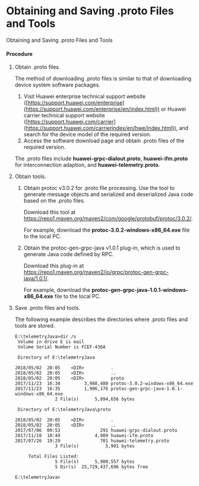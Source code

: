 Obtaining and Saving .proto Files and Tools
===========================================

Obtaining and Saving .proto Files and Tools

#### Procedure

1. Obtain .proto files.
   
   
   
   The method of downloading .proto files is similar to that of downloading device system software packages.
   
   1. Visit Huawei enterprise technical support website ([https://support.huawei.com/enterprise](https://support.huawei.com/enterprise/en/index.html)) or Huawei carrier technical support website ([https://support.huawei.com/carrier](https://support.huawei.com/carrierindex/en/hwe/index.html)), and search for the device model of the required version.
   2. Access the software download page and obtain .proto files of the required version.
   
   The .proto files include **huawei-grpc-dialout.proto**, **huawei-ifm.proto** for interconnection adaption, and **huawei-telemetry.proto**.
2. Obtain tools.
   
   
   1. Obtain protoc v3.0.2 for .proto file processing. Use the tool to generate message objects and serialized and deserialized Java code based on the .proto files.
      
      Download this tool at <https://repo1.maven.org/maven2/com/google/protobuf/protoc/3.0.2/>.
      
      For example, download the **protoc-3.0.2-windows-x86\_64.exe** file to the local PC.
   2. Obtain the protoc-gen-grpc-java v1.0.1 plug-in, which is used to generate Java code defined by RPC.
      
      Download this plug-in at <https://repo1.maven.org/maven2/io/grpc/protoc-gen-grpc-java/1.0.1/>.
      
      For example, download the **protoc-gen-grpc-java-1.0.1-windows-x86\_64.exe** file to the local PC.
3. Save .proto files and tools.
   
   
   
   The following example describes the directories where .proto files and tools are stored.
   
   ```
   E:\telemetryJava>dir /s 
    Volume in drive E is mail 
    Volume Serial Number is FCEF-436A 
   
    Directory of E:\telemetryJava 
   
   2018/05/02  20:05    <DIR>          . 
   2018/05/02  20:05    <DIR>          .. 
   2018/05/02  20:05    <DIR>          proto 
   2017/11/23  16:34         3,988,480 protoc-3.0.2-windows-x86_64.exe 
   2017/11/23  16:35         1,906,176 protoc-gen-grpc-java-1.0.1-windows-x86_64.exe 
                  2 File(s)      5,894,656 bytes 
   
    Directory of E:\telemetryJava\proto 
   
   2018/05/02  20:05    <DIR>          . 
   2018/05/02  20:05    <DIR>          .. 
   2017/07/06  09:53               291 huawei-grpc-dialout.proto 
   2017/11/10  10:49             4,909 huawei-ifm.proto 
   2017/07/26  19:29               701 huawei-telemetry.proto 
                  3 File(s)          5,901 bytes 
   
        Total Files Listed: 
                  5 File(s)      5,900,557 bytes 
                  5 Dir(s)  25,729,437,696 bytes free 
   
   E:\telemetryJava>
   ```